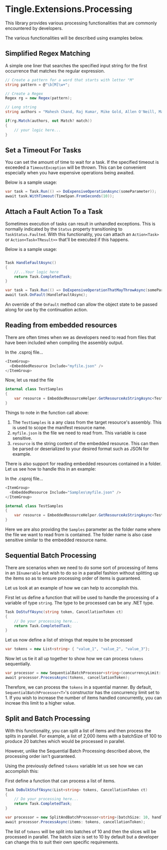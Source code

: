 # Tingle.Extensions.Processing

This library provides various processing functionalities that are commonly encountered by developers. 

The various functionalities will be described using examples below.

## Simplified Regex Matching

A simple one liner that searches the specified input string for the first occurrence that matches the regular expression.

```cs
// Create a pattern for a word that starts with letter "M"  
string pattern = @"\b[M]\w+";

// Create a Regex  
Regex rg = new Regex(pattern);

// Long string  
string authors = "Mahesh Chand, Raj Kumar, Mike Gold, Allen O'Neill, Marshal Troll";

if(rg.Match(authors, out Match? match))
{
    // your logic here...
}
```

## Set a Timeout For Tasks

You can set the amount of time to wait for a task. If the specified timeout is exceeded a `TimeoutException` will be thrown. This can be convenient especially when you have expensive operations being awaited.

Below is a sample usage:

```cs
var task = Task.Run(() => DoExpensiveOperationAsync(someParameter));
await task.WithTimeout(TimeSpan.FromSeconds(10));
```

## Attach a Fault Action To a Task

Sometimes execution of tasks can result in unhandled exceptions. This is normally indicated by the `Status` property transitioning to `TaskStatus.Faulted`. With this functionality, you can attach an `Action<Task>` or `Action<Task<TResult>>` that'll be executed if this happens.

Below is a sample usage:

```cs

Task HandleFaultAsync()
{
    //...Your logic here
    return Task.CompletedTask;
}

var task = Task.Run(() => DoExpensiveOperationThatMayThrowAsync(someParameter));
await task.OnFault(HandleFaultAsync);
```

An override of the `OnFault` method can allow the object state to be passed along for use by the continuation action.

## Reading from embedded resources

There are often times when we as developers need to read from files that have been included when compiling the assembly output.

In the .csproj file...

```cs
<ItemGroup>
  <EmbeddedResource Include="myfile.json" />
</ItemGroup>
```

Now, let us read the file

```csharp
internal class TestSamples
{
    var resource = EmbeddedResourceHelper.GetResourceAsStringAsync<TestSamples>("myfile.json");
}
```

Things to note in the function call above:

1. The `TestSamples` is a any class from the target resource's assembly. This is used to scope the manifest resource name.
2. `myfile.json` is the file we need to read from. This variable is case sensitive.
3. `resource` is the string content of the embedded resource. This can then be parsed or deserialized to your desired format such as JSON for example.

There is also support for reading embedded resources contained in a folder. Let us see how to handle this in an example:

In the .csproj file...

```cs
<ItemGroup>
  <EmbeddedResource Include="Samples\myfile.json" />
</ItemGroup>
```

```csharp
internal class TestSamples
{
    var resource = EmbeddedResourceHelper.GetResourceAsStringAsync<TestSamples>("Samples", "myfile.json");
}
```

Here we are also providing the `Samples` parameter as the folder name where the file we want to read from is contained. The folder name is also case sensitive similar to the embedded resource name.

## Sequential Batch Processing

There are scenarios when we need to do some sort of processing of items in an `IEnumerable` but wish to do so in a parallel fashion without splitting up the items so as to ensure processing order of items is guaranteed. 

Let us look at an example of how we can help to accomplish this.

First let us define a function that will be used to handle the processing of a variable of type `string`. The type to be processed can be any .NET type.

```csharp
Task DoStuffAsync(string token, CancellationToken ct)
{
    // Do your processing here...
    return Task.CompletedTask;
}
```

Let us now define a list of strings that require to be processed

```csharp
var tokens = new List<string> { "value_1", "value_2", "value_3"}; 
```

Now let us tie it all up together to show how we can process `tokens` sequentially.

```csharp
var processor = new SequentialBatchProcessor<string>(concurrencyLimit: 1, handler: (t, ct) => DoStuffAsync(token: t, ct: ct));
await processor.ProcessAsync(tokens, cancellationToken);
```

Therefore, we can process the `tokens` in a squential manner. By default, `SequentialBatchProcessor<T>`'s constructor has the concurrency limit set to 1. If you wish to increase the number of items handled concurrently, you can increae this limit to a higher value.

## Split and Batch Processing

With this functionality, you can split a list of items and then process the splits in parallel. For example, a list of 2,000 items with a batchSize of 100 to produce 20 batches which would be processed in parallel. 

However, unlike the Sequential Batch Processing described above, the processing order isn't guaranteed.

Using the previously defined `tokens` variable let us see how we can accomplish this:

First define a function that can process a list of items.

```csharp
Task DoBulkStuffAsync(List<string> tokens, CancellationToken ct)
{
    // Do your processing here...
    return Task.CompletedTask;
}
```

```csharp
var processor = new SplitAndBatchProcessor<string>(batchSize: 10, handler: (slice, ct) => DoBulkStuffAsync(slice, ct));
await processor.ProcessAsync(items: tokens, cancellationToken);
```

The list of `tokens` will be split into batches of 10 and then the slices will be processed in parallel. The batch size is set to 10 by default but a developer can change this to suit their own specific requirements.




